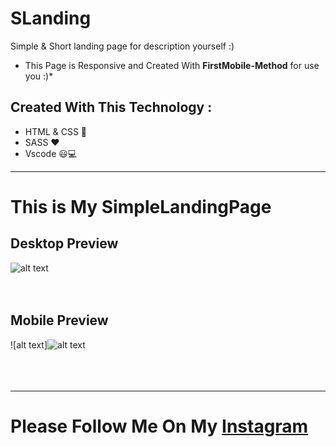 # SLanding
Simple &amp; Short landing page for description yourself :)
* This Page is Responsive and Created With **FirstMobile-Method** for use you :)*
## Created With This Technology  : 
- HTML & CSS 🤔
- SASS ❤
- Vscode 😃💻
---
# This is My SimpleLandingPage

## Desktop Preview
![alt text](https://github.com/Artindev/SLanding/blob/master/image/screenLand.PNG "Desktop Preview")
<br><br><br>
## Mobile Preview
![alt text]![alt text](https://github.com/Artindev/SLanding/blob/master/image/screenMobile.PNG "Mobile Preview")
<br><br><br><br>
***
# Please Follow Me On My [Instagram](https://instagram.com/artin.dev)
